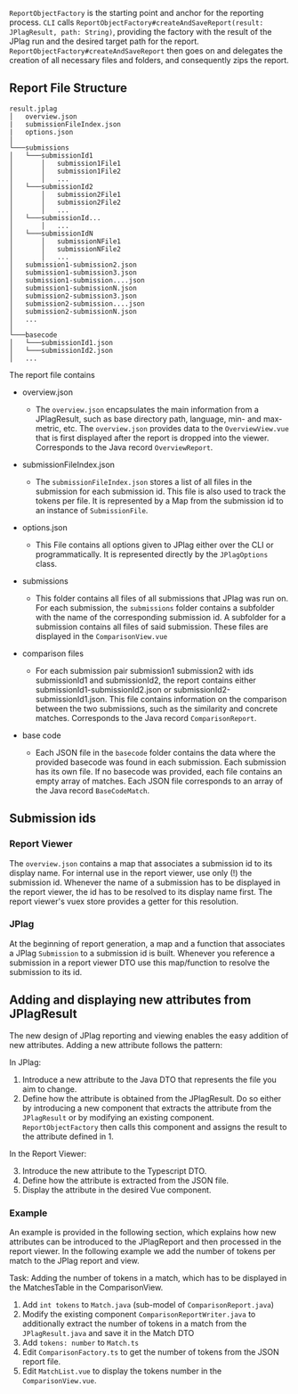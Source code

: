 `ReportObjectFactory` is the starting point and anchor for the reporting process. `CLI` calls `ReportObjectFactory#createAndSaveReport(result: JPlagResult, path: String)`, providing the factory with the result of the JPlag run and the desired target path for the report.
`ReportObjectFactory#createAndSaveReport` then goes on and delegates the creation of all necessary files and folders, and consequently zips the report.

## Report File Structure

```
result.jplag
│   overview.json
|   submissionFileIndex.json
|   options.json
│
└───submissions
│   └───submissionId1
│       │   submission1File1
│       │   submission1File2
│       │   ...
│   └───submissionId2
│       │   submission2File1
│       │   submission2File2
│       │   ...
│   └───submissionId...
│       │   ...
│   └───submissionIdN
│       │   submissionNFile1
│       │   submissionNFile2
│       │   ...
│   submission1-submission2.json
│   submission1-submission3.json
│   submission1-submission....json
│   submission1-submissionN.json
│   submission2-submission3.json
│   submission2-submission....json
│   submission2-submissionN.json
│   ...
│
└───basecode
│   └───submissionId1.json
│   └───submissionId2.json
│   ...
```

The report file contains

- overview.json

  - The `overview.json` encapsulates the main information from a JPlagResult, such as base directory path, language, min- and max-metric, etc. The `overview.json` provides data to the `OverviewView.vue` that is first displayed after the report is dropped into the viewer. Corresponds to the Java record `OverviewReport`.

- submissionFileIndex.json
  - The `submissionFileIndex.json` stores a list of all files in the submission for each submission id. This file is also used to track the tokens per file. It is represented by a Map from the submission id to an instance of `SubmissionFile`.

- options.json
  - This File contains all options given to JPlag either over the CLI or programmatically. It is represented directly by the `JPlagOptions` class.

- submissions
  - This folder contains all files of all submissions that JPlag was run on. For each submission, the `submissions` folder contains a subfolder with the name of the corresponding submission id. A subfolder for a submission contains all files of said submission.
    These files are displayed in the `ComparisonView.vue`

- comparison files
  - For each submission pair submission1 submission2 with ids submissionId1 and submissionId2, the report contains either submissionId1-submissionId2.json or submissionId2-submissionId1.json. This file contains information on the comparison between the two submissions, such as the similarity and concrete matches. Corresponds to the Java record `ComparisonReport`.

- base code
  - Each JSON file in the `basecode` folder contains the data where the provided basecode was found in each submission. Each submission has its own file. If no basecode was provided, each file contains an empty array of matches. Each JSON file corresponds to an array of the Java record `BaseCodeMatch`.

## Submission ids

### Report Viewer
The `overview.json` contains a map that associates a submission id to its display name. 
For internal use in the report viewer, use only (!) the submission id. Whenever the name of a submission has to be displayed in the report viewer, the id has to be resolved to its display name first. The report viewer's vuex store provides a getter for this resolution.

### JPlag 
At the beginning of report generation, a map and a function that associates a JPlag `Submission` to a submission id is built. Whenever you reference a submission in a report viewer DTO use this map/function to resolve the submission to its id. 

## Adding and displaying new attributes from JPlagResult

The new design of JPlag reporting and viewing enables the easy addition of new attributes. Adding a new attribute follows the pattern:

In JPlag:

1. Introduce a new attribute to the Java DTO that represents the file you aim to change.
2. Define how the attribute is obtained from the JPlagResult. Do so either by introducing a new component that extracts the attribute from the `JPlagResult` or by modifying an existing component. `ReportObjectFactory` then calls this component and assigns the result to the attribute defined in 1.

In the Report Viewer:

3. Introduce the new attribute to the Typescript DTO.
4. Define how the attribute is extracted from the JSON file.
5. Display the attribute in the desired Vue component.

### Example

An example is provided in the following section, which explains how new attributes can be introduced to the JPlagReport and then processed in the report viewer. In the following example we add the number of tokens per match to the JPlag report and view.

Task: Adding the number of tokens in a match, which has to be displayed in the MatchesTable in the ComparisonView.

1. Add `int tokens` to `Match.java` (sub-model of `ComparisonReport.java`)
2. Modify the existing component `ComparisonReportWriter.java` to additionally extract the number of tokens in a match from the `JPlagResult.java`
   and save it in the Match DTO
3. Add `tokens: number` to `Match.ts`
4. Edit `ComparisonFactory.ts` to get the number of tokens from the JSON report file.
5. Edit `MatchList.vue` to display the tokens number in the `ComparisonView.vue`.
